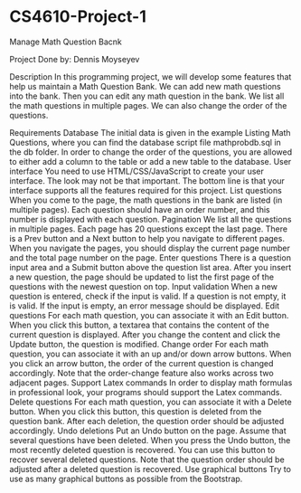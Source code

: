 # CS4610-Project-1
Manage Math Question Bacnk

Project Done by: Dennis Moyseyev

Description
In this programming project, we will develop some features that help us maintain a Math Question Bank. We can add new math questions into the bank. Then you can edit any math question in the bank. We list all the math questions in multiple pages. We can also change the order of the questions.
 
Requirements
Database
The initial data is given in the example Listing Math Questions, where you can find the database script file mathprobdb.sql in the db folder. In order to change the order of the questions, you are allowed to either add a column to the table or add a new table to the database.
User interface
You need to use HTML/CSS/JavaScript to create your user interface. The look may not be that important. The bottom line is that your interface supports all the features required for this project.
List questions
When you come to the page, the math questions in the bank are listed (in multiple pages). Each question should have an order number, and this number is displayed with each question.
Pagination
We list all the questions in multiple pages. Each page has 20 questions except the last page. There is a Prev button and a Next button to help you navigate to different pages. When you navigate the pages, you should display the current page number and the total page number on the page.
Enter questions
There is a question input area and a Submit button above the question list area. After you insert a new question, the page should be updated to list the first page of the questions with the newest question on top.
Input validation
When a new question is entered, check if the input is valid. If a question is not empty, it is valid. If the input is empty, an error message should be displayed.
Edit questions
For each math question, you can associate it with an Edit button. When you click this button, a textarea that contains the content of the current question is displayed. After you change the content and click the Update button, the question is modified.
Change order
For each math question, you can associate it with an up and/or down arrow buttons. When you click an arrow button, the order of the current question is changed accordingly. Note that the order-change feature also works across two adjacent pages.
Support Latex commands
In order to display math formulas in professional look, your programs should support the Latex commands.
Delete questions
For each math question, you can associate it with a Delete button. When you click this button, this question is deleted from the question bank. After each deletion, the question order should be adjusted accordingly.
Undo deletions
Put an Undo button on the page. Assume that several questions have been deleted. When you press the Undo button, the most recently deleted question is recovered. You can use this button to recover several deleted questions. Note that the question order should be adjusted after a deleted question is recovered.
Use graphical buttons
Try to use as many graphical buttons as possible from the Bootstrap.
